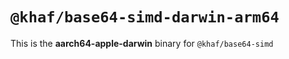 # `@khaf/base64-simd-darwin-arm64`

This is the **aarch64-apple-darwin** binary for `@khaf/base64-simd`
